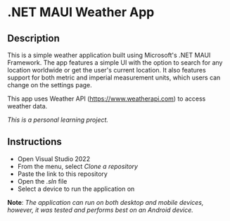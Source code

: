# .NET MAUI Weather App
## Description
This is a simple weather application built using Microsoft's .NET MAUI Framework.
The app features a simple UI with the option to search for any location worldwide or get the user's current location.
It also features support for both metric and imperial measurement units, which users can change on the settings page.

This app uses Weather API (https://www.weatherapi.com) to access weather data.

_This is a personal learning project._

## Instructions
- Open Visual Studio 2022
- From the menu, select *Clone a repository*
- Paste the link to this repository
- Open the *.sln* file
- Select a device to run the application on

  
**Note**: _The application can run on both desktop and mobile devices, however, it was tested and performs best on an Android device._
